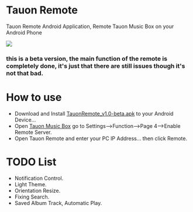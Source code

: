 # Tauon Remote
Tauon Remote Android Application, Remote Tauon Music Box on your Android Phone<br/>

<img src="https://raw.githubusercontent.com/sultannamja/tauonremote_android/main/screenshot/SS_TauonRemote-beta.png"/><p/>

<h3>this is a beta version, the main function of the remote is completely done, it's just that there are still issues though it's not that bad.</h3>

<h1>How to use</h1>
<ul>
  <li>Download and Install <a href="https://github.com/sultannamja/tauonremote_android/releases/download/v1.0-beta/TauonRemote_v1.0-beta.apk">TauonRemote_v1.0-beta.apk</a> to your Android Device...</li>
  <li>Open <a href="https://github.com/Taiko2k/TauonMusicBox">Tauon Music Box</a> go to Settings-->Function-->Page 4-->Enable Remote Server.</li>
  <li>Open Tauon Remote and enter your PC IP Address... then click Remote.</li>
</ul>

<h1>TODO List</h1>
<ul>
<li>Notification Control.</li>
<li>Light Theme.</li>
<li>Orientation Resize.</li>
<li>Fixing Search.</li>
<li>Saved Album Track, Automatic Play.</li>
</ul>
